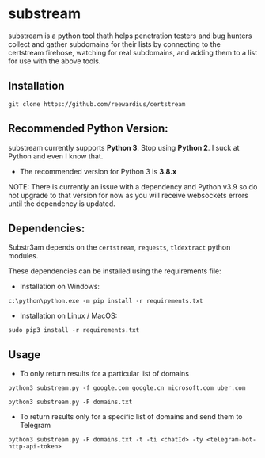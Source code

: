 # substream

substream is a python tool thath helps penetration testers and bug hunters collect and gather subdomains for their lists by connecting to the certstream firehose, watching for real subdomains, and adding them to a list for use with the above tools.

## Installation

```
git clone https://github.com/reewardius/certstream
```

## Recommended Python Version:

substream currently supports **Python 3**.  Stop using **Python 2**.  I suck at Python and even I know that.

* The recommended version for Python 3 is **3.8.x**

NOTE: There is currently an issue with a dependency and Python v3.9 so do not upgrade to that version for now as you will receive websockets errors until the dependency is updated.

## Dependencies:

Substr3am depends on the `certstream`, `requests`, `tldextract` python modules.

These dependencies can be installed using the requirements file:

- Installation on Windows:
```
c:\python\python.exe -m pip install -r requirements.txt
```
- Installation on Linux / MacOS:
```
sudo pip3 install -r requirements.txt
```

## Usage

* To only return results for a particular list of domains

```python3 substream.py -f google.com google.cn microsoft.com uber.com```

```python3 substream.py -F domains.txt```

* To return results only for a specific list of domains and send them to Telegram

```python3 substream.py -F domains.txt -t -ti <chatId> -ty <telegram-bot-http-api-token> ```
